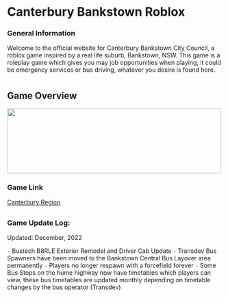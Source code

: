 # Canterbury Bankstown Roblox
### General Information
Welcome to the official website for Canterbury Bankstown City Council, a roblox game inspired by a real life suburb, Bankstown, NSW. This game is a roleplay game which gives you may job opportunities when playing, it could be emergency services or bus driving, whatever you desire is found here.

# 

## Game Overview


<img src="https://user-images.githubusercontent.com/102143827/208001303-ea2d093a-72fb-431c-b1d1-64cddb721aef.png" width="500" height="152" />

### Game Link
[Canterbury Region](https://web.roblox.com/games/11648891857/Canterbury-Region)

## 

### Game Update Log: 
Updated: December, 2022

`-` Bustech B8RLE Exterior Remodel and Driver Cab Update
`-` Transdev Bus Spawners have been moved to the Bankstown Central Bus Layover area permanently
`-` Players no longer respawn with a forcefield forever
`-` Some Bus Stops on the hume highway now have timetables which players can view, these bus timetables are updated monthly depending on timetable changes by the bus operator (Transdev)
